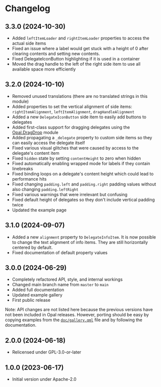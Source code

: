 <!--
SPDX-FileCopyrightText: 2024 Mirian Margiani
SPDX-License-Identifier: GFDL-1.3-or-later
-->

# Changelog

## 3.3.0 (2024-10-30)

- Added `leftItemLoader` and `rightItemLoader` properties to access the actual side items
- Fixed an issue where a label would get stuck with a height of 0 after clearing contents and setting new contents.
- Fixed DelegateIconButton highlighting if it is used in a container
- Moved the drag handle to the left of the right side item to use all available space more efficiently

## 3.2.0 (2024-10-10)

- Removed unused translations (there are no translated strings in this module)
- Added properties to set the vertical alignment of side items: `rightItemAlignment`, `leftItemAlignment`, `dragHandleAlignment`
- Added a new `DelegateIconButton` side item to easily add buttons to delegates
- Added first-class support for dragging delegates using the [Opal.DragDrop](https://github.com/Pretty-SFOS/opal-dragdrop) module
- Added propagating a `_delegate` property to custom side items so they can
  easily access the delegate itself
- Fixed various visual glitches that were caused by access to the delegate's content item
- Fixed `hidden` state by setting `contentHeight` to zero when hidden
- Fixed automatically enabling wrapped mode for labels if they contain linebreaks
- Fixed binding loops on a delegate's content height which could lead to performance hits
- Fixed changing `padding.left` and `padding.right` padding values without also changing `padding.leftRight`
- Fixed various warnings that were irrelevant but confusing
- Fixed default height of delegates so they don't include vertical padding twice
- Updated the example page

## 3.1.0 (2024-09-07)

- Added a new `alignment` property to `DelegateInfoItem`. It is now possible to
  change the text alignment of info items. They are still horizontally centered
  by default.
- Fixed documentation of default property values

## 3.0.0 (2024-06-29)

- Completely refactored API, style, and internal workings
- Changed main branch name from `master` to `main`
- Added full documentation
- Updated example gallery
- First public release

Note: API changes are not listed here because the previous versions have not
been included in Opal releases. However, porting should be easy by copying
examples from the [`doc/gallery.qml`](doc/gallery.qml) file and by following
the documentation.

## 2.0.0 (2024-06-18)

- Relicensed under GPL-3.0-or-later

## 1.0.0 (2023-06-17)

- Initial version under Apache-2.0
